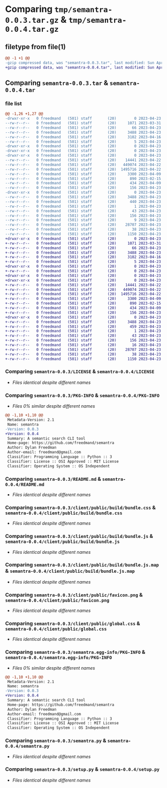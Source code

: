 # Comparing `tmp/semantra-0.0.3.tar.gz` & `tmp/semantra-0.0.4.tar.gz`

## filetype from file(1)

```diff
@@ -1 +1 @@
-gzip compressed data, was "semantra-0.0.3.tar", last modified: Sun Apr 23 04:21:54 2023, max compression
+gzip compressed data, was "semantra-0.0.4.tar", last modified: Sun Apr 23 04:25:40 2023, max compression
```

## Comparing `semantra-0.0.3.tar` & `semantra-0.0.4.tar`

### file list

```diff
@@ -1,26 +1,27 @@
-drwxr-xr-x   0 freedmand   (501) staff       (20)        0 2023-04-23 04:21:54.341242 semantra-0.0.3/
--rw-r--r--   0 freedmand   (501) staff       (20)     1071 2023-03-31 03:28:18.000000 semantra-0.0.3/LICENSE
--rw-r--r--   0 freedmand   (501) staff       (20)       66 2023-04-23 04:21:11.000000 semantra-0.0.3/MANIFEST.in
--rw-r--r--   0 freedmand   (501) staff       (20)     3488 2023-04-23 04:21:54.341055 semantra-0.0.3/PKG-INFO
--rw-r--r--   0 freedmand   (501) staff       (20)     3102 2023-04-16 16:45:22.000000 semantra-0.0.3/README.md
--rw-r--r--   0 freedmand   (501) staff       (20)        5 2023-04-23 04:18:35.000000 semantra-0.0.3/VERSION
-drwxr-xr-x   0 freedmand   (501) staff       (20)        0 2023-04-23 04:21:54.331371 semantra-0.0.3/client/
-drwxr-xr-x   0 freedmand   (501) staff       (20)        0 2023-04-23 04:21:54.334231 semantra-0.0.3/client/public/
-drwxr-xr-x   0 freedmand   (501) staff       (20)        0 2023-04-23 04:21:54.336502 semantra-0.0.3/client/public/build/
--rw-r--r--   0 freedmand   (501) staff       (20)    14441 2023-04-22 21:42:14.000000 semantra-0.0.3/client/public/build/bundle.css
--rw-r--r--   0 freedmand   (501) staff       (20)   449074 2023-04-22 21:42:14.000000 semantra-0.0.3/client/public/build/bundle.js
--rw-r--r--   0 freedmand   (501) staff       (20)  1495716 2023-04-22 21:42:14.000000 semantra-0.0.3/client/public/build/bundle.js.map
--rw-r--r--   0 freedmand   (501) staff       (20)     3300 2023-04-09 04:23:49.000000 semantra-0.0.3/client/public/favicon.png
--rw-r--r--   0 freedmand   (501) staff       (20)      890 2023-02-15 22:52:41.000000 semantra-0.0.3/client/public/global.css
--rw-r--r--   0 freedmand   (501) staff       (20)      434 2023-04-09 20:49:05.000000 semantra-0.0.3/client/public/index.html
--rw-r--r--   0 freedmand   (501) staff       (20)      156 2023-04-23 03:03:00.000000 semantra-0.0.3/requirements.txt
-drwxr-xr-x   0 freedmand   (501) staff       (20)        0 2023-04-23 04:21:54.340843 semantra-0.0.3/semantra.egg-info/
--rw-r--r--   0 freedmand   (501) staff       (20)     3488 2023-04-23 04:21:54.000000 semantra-0.0.3/semantra.egg-info/PKG-INFO
--rw-r--r--   0 freedmand   (501) staff       (20)      440 2023-04-23 04:21:54.000000 semantra-0.0.3/semantra.egg-info/SOURCES.txt
--rw-r--r--   0 freedmand   (501) staff       (20)        1 2023-04-23 04:21:54.000000 semantra-0.0.3/semantra.egg-info/dependency_links.txt
--rw-r--r--   0 freedmand   (501) staff       (20)       43 2023-04-23 04:21:54.000000 semantra-0.0.3/semantra.egg-info/entry_points.txt
--rw-r--r--   0 freedmand   (501) staff       (20)      156 2023-04-23 04:21:54.000000 semantra-0.0.3/semantra.egg-info/requires.txt
--rw-r--r--   0 freedmand   (501) staff       (20)        9 2023-04-23 04:21:54.000000 semantra-0.0.3/semantra.egg-info/top_level.txt
--rw-r--r--   0 freedmand   (501) staff       (20)    28707 2023-04-23 04:15:34.000000 semantra-0.0.3/semantra.py
--rw-r--r--   0 freedmand   (501) staff       (20)       38 2023-04-23 04:21:54.341287 semantra-0.0.3/setup.cfg
--rw-r--r--   0 freedmand   (501) staff       (20)     1150 2023-04-23 04:15:11.000000 semantra-0.0.3/setup.py
+drwxr-xr-x   0 freedmand   (501) staff       (20)        0 2023-04-23 04:25:40.322369 semantra-0.0.4/
+-rw-r--r--   0 freedmand   (501) staff       (20)     1071 2023-03-31 03:28:18.000000 semantra-0.0.4/LICENSE
+-rw-r--r--   0 freedmand   (501) staff       (20)       66 2023-04-23 04:21:11.000000 semantra-0.0.4/MANIFEST.in
+-rw-r--r--   0 freedmand   (501) staff       (20)     3488 2023-04-23 04:25:40.322196 semantra-0.0.4/PKG-INFO
+-rw-r--r--   0 freedmand   (501) staff       (20)     3102 2023-04-16 16:45:22.000000 semantra-0.0.4/README.md
+-rw-r--r--   0 freedmand   (501) staff       (20)        5 2023-04-23 04:24:53.000000 semantra-0.0.4/VERSION
+drwxr-xr-x   0 freedmand   (501) staff       (20)        0 2023-04-23 04:25:40.314727 semantra-0.0.4/client/
+-rw-r--r--   0 freedmand   (501) staff       (20)        0 2023-04-23 04:23:41.000000 semantra-0.0.4/client/__init__.py
+drwxr-xr-x   0 freedmand   (501) staff       (20)        0 2023-04-23 04:25:40.315447 semantra-0.0.4/client/public/
+drwxr-xr-x   0 freedmand   (501) staff       (20)        0 2023-04-23 04:25:40.317427 semantra-0.0.4/client/public/build/
+-rw-r--r--   0 freedmand   (501) staff       (20)    14441 2023-04-22 21:42:14.000000 semantra-0.0.4/client/public/build/bundle.css
+-rw-r--r--   0 freedmand   (501) staff       (20)   449074 2023-04-22 21:42:14.000000 semantra-0.0.4/client/public/build/bundle.js
+-rw-r--r--   0 freedmand   (501) staff       (20)  1495716 2023-04-22 21:42:14.000000 semantra-0.0.4/client/public/build/bundle.js.map
+-rw-r--r--   0 freedmand   (501) staff       (20)     3300 2023-04-09 04:23:49.000000 semantra-0.0.4/client/public/favicon.png
+-rw-r--r--   0 freedmand   (501) staff       (20)      890 2023-02-15 22:52:41.000000 semantra-0.0.4/client/public/global.css
+-rw-r--r--   0 freedmand   (501) staff       (20)      434 2023-04-09 20:49:05.000000 semantra-0.0.4/client/public/index.html
+-rw-r--r--   0 freedmand   (501) staff       (20)      156 2023-04-23 03:03:00.000000 semantra-0.0.4/requirements.txt
+drwxr-xr-x   0 freedmand   (501) staff       (20)        0 2023-04-23 04:25:40.321987 semantra-0.0.4/semantra.egg-info/
+-rw-r--r--   0 freedmand   (501) staff       (20)     3488 2023-04-23 04:25:40.000000 semantra-0.0.4/semantra.egg-info/PKG-INFO
+-rw-r--r--   0 freedmand   (501) staff       (20)      459 2023-04-23 04:25:40.000000 semantra-0.0.4/semantra.egg-info/SOURCES.txt
+-rw-r--r--   0 freedmand   (501) staff       (20)        1 2023-04-23 04:25:40.000000 semantra-0.0.4/semantra.egg-info/dependency_links.txt
+-rw-r--r--   0 freedmand   (501) staff       (20)       43 2023-04-23 04:25:40.000000 semantra-0.0.4/semantra.egg-info/entry_points.txt
+-rw-r--r--   0 freedmand   (501) staff       (20)      156 2023-04-23 04:25:40.000000 semantra-0.0.4/semantra.egg-info/requires.txt
+-rw-r--r--   0 freedmand   (501) staff       (20)       16 2023-04-23 04:25:40.000000 semantra-0.0.4/semantra.egg-info/top_level.txt
+-rw-r--r--   0 freedmand   (501) staff       (20)    28707 2023-04-23 04:15:34.000000 semantra-0.0.4/semantra.py
+-rw-r--r--   0 freedmand   (501) staff       (20)       38 2023-04-23 04:25:40.322417 semantra-0.0.4/setup.cfg
+-rw-r--r--   0 freedmand   (501) staff       (20)     1150 2023-04-23 04:15:11.000000 semantra-0.0.4/setup.py
```

### Comparing `semantra-0.0.3/LICENSE` & `semantra-0.0.4/LICENSE`

 * *Files identical despite different names*

### Comparing `semantra-0.0.3/PKG-INFO` & `semantra-0.0.4/PKG-INFO`

 * *Files 0% similar despite different names*

```diff
@@ -1,10 +1,10 @@
 Metadata-Version: 2.1
 Name: semantra
-Version: 0.0.3
+Version: 0.0.4
 Summary: A semantic search CLI tool
 Home-page: https://github.com/freedmand/semantra
 Author: Dylan Freedman
 Author-email: freedmand@gmail.com
 Classifier: Programming Language :: Python :: 3
 Classifier: License :: OSI Approved :: MIT License
 Classifier: Operating System :: OS Independent
```

### Comparing `semantra-0.0.3/README.md` & `semantra-0.0.4/README.md`

 * *Files identical despite different names*

### Comparing `semantra-0.0.3/client/public/build/bundle.css` & `semantra-0.0.4/client/public/build/bundle.css`

 * *Files identical despite different names*

### Comparing `semantra-0.0.3/client/public/build/bundle.js` & `semantra-0.0.4/client/public/build/bundle.js`

 * *Files identical despite different names*

### Comparing `semantra-0.0.3/client/public/build/bundle.js.map` & `semantra-0.0.4/client/public/build/bundle.js.map`

 * *Files identical despite different names*

### Comparing `semantra-0.0.3/client/public/favicon.png` & `semantra-0.0.4/client/public/favicon.png`

 * *Files identical despite different names*

### Comparing `semantra-0.0.3/client/public/global.css` & `semantra-0.0.4/client/public/global.css`

 * *Files identical despite different names*

### Comparing `semantra-0.0.3/semantra.egg-info/PKG-INFO` & `semantra-0.0.4/semantra.egg-info/PKG-INFO`

 * *Files 0% similar despite different names*

```diff
@@ -1,10 +1,10 @@
 Metadata-Version: 2.1
 Name: semantra
-Version: 0.0.3
+Version: 0.0.4
 Summary: A semantic search CLI tool
 Home-page: https://github.com/freedmand/semantra
 Author: Dylan Freedman
 Author-email: freedmand@gmail.com
 Classifier: Programming Language :: Python :: 3
 Classifier: License :: OSI Approved :: MIT License
 Classifier: Operating System :: OS Independent
```

### Comparing `semantra-0.0.3/semantra.py` & `semantra-0.0.4/semantra.py`

 * *Files identical despite different names*

### Comparing `semantra-0.0.3/setup.py` & `semantra-0.0.4/setup.py`

 * *Files identical despite different names*


